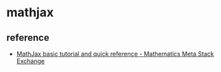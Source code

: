 # mathjax

## reference
* [MathJax basic tutorial and quick reference - Mathematics Meta Stack Exchange](http://meta.math.stackexchange.com/questions/5020/mathjax-basic-tutorial-and-quick-reference)
